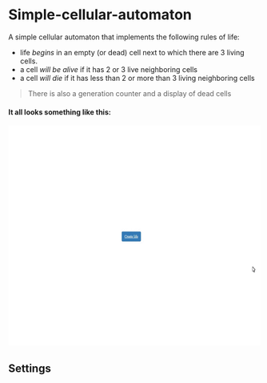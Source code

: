 # Simple-cellular-automaton

A simple cellular automaton that implements the following rules of life:
* life _begins_ in an empty (or dead) cell next to which there are 3 living cells.
* a cell _will be alive_ if it has 2 or 3 live neighboring cells
* a cell _will die_ if it has less than 2 or more than 3 living neighboring cells

> There is also a generation counter and a display of dead cells


#### It all looks something like this:

<img src="https://github.com/Di-peep/Simple-cellular-automaton/blob/master/docs/exmpl.gif" alt="how it works" width="560" height="440" />



## Settings
